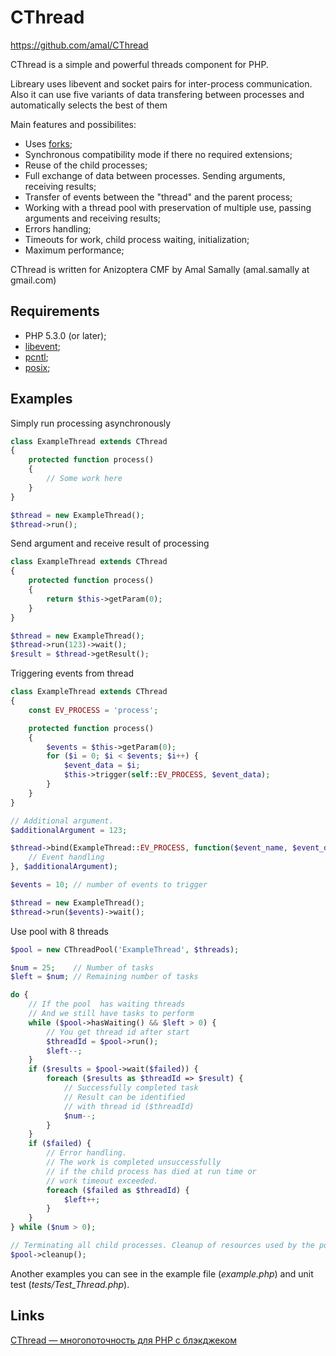 CThread
====

https://github.com/amal/CThread


CThread is a simple and powerful threads component for PHP.

Libreary uses libevent and socket pairs for inter-process communication. Also it can use five variants of data transfering between processes and automatically selects the best of them


Main features and possibilites:

* Uses [forks](http://php.net/pcntl-fork);
* Synchronous compatibility mode if there no required extensions;
* Reuse of the child processes;
* Full exchange of data between processes. Sending arguments, receiving results;
* Transfer of events between the "thread" and the parent process;
* Working with a thread pool with preservation of multiple use, passing arguments and receiving results;
* Errors handling;
* Timeouts for work, child process waiting, initialization;
* Maximum performance;

CThread is written for Anizoptera CMF by Amal Samally (amal.samally at gmail.com)


Requirements
------------

* PHP 5.3.0 (or later);
* [libevent](http://php.net/libevent);
* [pcntl](http://php.net/pcntl);
* [posix](http://php.net/posix);


Examples
--------

Simply run processing asynchronously

```php
class ExampleThread extends CThread
{
	protected function process()
	{
		// Some work here
	}
}

$thread = new ExampleThread();
$thread->run();
```

Send argument and receive result of processing

```php
class ExampleThread extends CThread
{
	protected function process()
	{
		return $this->getParam(0);
	}
}

$thread = new ExampleThread();
$thread->run(123)->wait();
$result = $thread->getResult();
```

Triggering events from thread

```php
class ExampleThread extends CThread
{
	const EV_PROCESS = 'process';

	protected function process()
	{
		$events = $this->getParam(0);
		for ($i = 0; $i < $events; $i++) {
			$event_data = $i;
			$this->trigger(self::EV_PROCESS, $event_data);
		}
	}
}

// Additional argument.
$additionalArgument = 123;

$thread->bind(ExampleThread::EV_PROCESS, function($event_name, $event_data, $additional_arg)  {
	// Event handling
}, $additionalArgument);

$events = 10; // number of events to trigger

$thread = new ExampleThread();
$thread->run($events)->wait();
```

Use pool with 8 threads

```php
$pool = new CThreadPool('ExampleThread', $threads);

$num = 25;    // Number of tasks
$left = $num; // Remaining number of tasks

do {
	// If the pool  has waiting threads
	// And we still have tasks to perform
	while ($pool->hasWaiting() && $left > 0) {
		// You get thread id after start
		$threadId = $pool->run();
		$left--;
	}
	if ($results = $pool->wait($failed)) {
		foreach ($results as $threadId => $result) {
			// Successfully completed task
			// Result can be identified
			// with thread id ($threadId)
			$num--;
		}
	}
	if ($failed) {
		// Error handling.
		// The work is completed unsuccessfully
		// if the child process has died at run time or
		// work timeout exceeded.
		foreach ($failed as $threadId) {
			$left++;
		}
	}
} while ($num > 0);

// Terminating all child processes. Cleanup of resources used by the pool.
$pool->cleanup();
```

Another examples you can see in the example file (*example.php*) and unit test (*tests/Test_Thread.php*).


Links
-----

[CThread — многопоточность для PHP с блэкджеком](http://habrahabr.ru/blogs/php/134501/)
